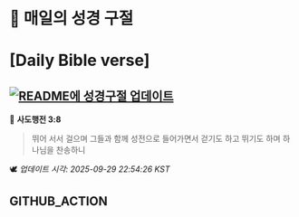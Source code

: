 # 🙏 매일의 성경 구절
# [Daily Bible verse]
## [![README에 성경구절 업데이트](https://github.com/DONGSUKA/first_test/actions/workflows/update-readme-bible.yml/badge.svg)](https://github.com/DONGSUKA/first_test/actions/workflows/update-readme-bible.yml)
<!-- START_BIBLE_VERSE -->
📖 **사도행전 3:8**
> 뛰어 서서 걸으며 그들과 함께 성전으로 들어가면서 걷기도 하고 뛰기도 하며 하나님을 찬송하니

🕊️ _업데이트 시각: 2025-09-29 22:54:26 KST_
  <!-- END_BIBLE_VERSE -->
## GITHUB_ACTION
